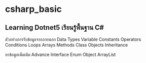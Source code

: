 # csharp_basic
Learning Dotnet5
เรียนรู้พื้นฐาน C#
---
ตัวอย่างการรับข้อมูลจากภายนอก
Data Types
Variable
Constants
Operators
Conditions
Loops
Arrays
Methods
Class
Objects
Inheritance

หาข้อมูลเพิ่มเติม Advance
Interface
Enum
Object
ArrayList
